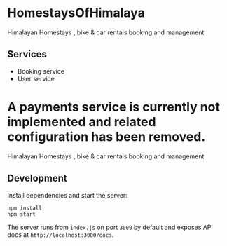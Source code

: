 # HomestaysOfHimalaya

Himalayan Homestays , bike & car rentals booking and management.

## Services
- Booking service
- User service

A payments service is currently not implemented and related configuration has been removed.
=======
Himalayan Homestays , bike &amp; car rentals booking and management.
## Development

Install dependencies and start the server:

```
npm install
npm start
```

The server runs from `index.js` on port `3000` by default and exposes API docs at `http://localhost:3000/docs`.


